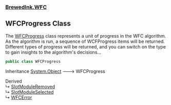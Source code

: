### [BrewedInk.WFC](BrewedInk_WFC.md 'BrewedInk.WFC')
## WFCProgress Class
The [WFCProgress](WFCProgress.md 'BrewedInk.WFC.WFCProgress') class represents a unit of progress in the WFC algorithm. As the algorithm is run, a sequence of WCFProgress items will be returned.  
Different types of progress will be returned, and you can switch on the type to gain insights to the algorithm's decisions...  
  
```csharp
public class WFCProgress
```

Inheritance [System.Object](https://docs.microsoft.com/en-us/dotnet/api/System.Object 'System.Object') &#129106; WFCProgress  

Derived  
&#8627; [SlotModuleRemoved](SlotModuleRemoved.md 'BrewedInk.WFC.SlotModuleRemoved')  
&#8627; [SlotModuleSelected](SlotModuleSelected.md 'BrewedInk.WFC.SlotModuleSelected')  
&#8627; [WFCError](WFCError.md 'BrewedInk.WFC.WFCError')  
